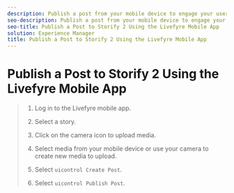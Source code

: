 ```yaml
---
description: Publish a post from your mobile device to engage your users with instant information with the media or text you upload from your mobile device.
seo-description: Publish a post from your mobile device to engage your users with instant information with the media or text you upload from your mobile device.
seo-title: Publish a Post to Storify 2 Using the Livefyre Mobile App
solution: Experience Manager
title: Publish a Post to Storify 2 Using the Livefyre Mobile App
---
```


# Publish a Post to Storify 2 Using the Livefyre Mobile App

>1. Log in to the Livefyre mobile app.
>   
>1. Select a story.
>   
>1. Click on the camera icon to upload media.
>   
>1. Select media from your mobile device or use your camera to create new media to upload.
>   
>1. Select `uicontrol Create Post`.
>   
>1. Select `uicontrol Publish Post`.
>   
>   
